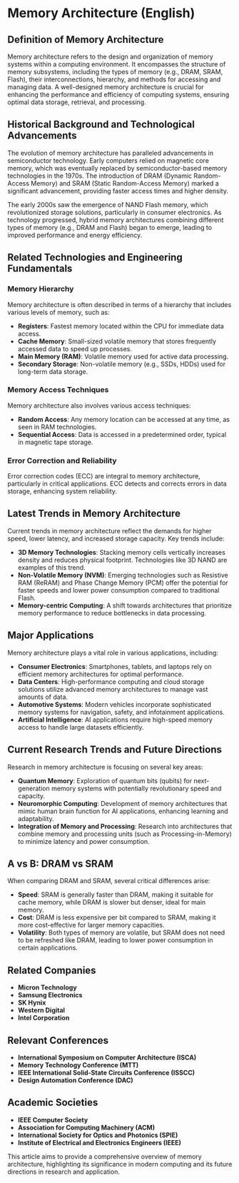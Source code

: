 # Memory Architecture (English)

## Definition of Memory Architecture

Memory architecture refers to the design and organization of memory systems within a computing environment. It encompasses the structure of memory subsystems, including the types of memory (e.g., DRAM, SRAM, Flash), their interconnections, hierarchy, and methods for accessing and managing data. A well-designed memory architecture is crucial for enhancing the performance and efficiency of computing systems, ensuring optimal data storage, retrieval, and processing.

## Historical Background and Technological Advancements

The evolution of memory architecture has paralleled advancements in semiconductor technology. Early computers relied on magnetic core memory, which was eventually replaced by semiconductor-based memory technologies in the 1970s. The introduction of DRAM (Dynamic Random-Access Memory) and SRAM (Static Random-Access Memory) marked a significant advancement, providing faster access times and higher density.

The early 2000s saw the emergence of NAND Flash memory, which revolutionized storage solutions, particularly in consumer electronics. As technology progressed, hybrid memory architectures combining different types of memory (e.g., DRAM and Flash) began to emerge, leading to improved performance and energy efficiency.

## Related Technologies and Engineering Fundamentals

### Memory Hierarchy

Memory architecture is often described in terms of a hierarchy that includes various levels of memory, such as:

- **Registers**: Fastest memory located within the CPU for immediate data access.
- **Cache Memory**: Small-sized volatile memory that stores frequently accessed data to speed up processes.
- **Main Memory (RAM)**: Volatile memory used for active data processing.
- **Secondary Storage**: Non-volatile memory (e.g., SSDs, HDDs) used for long-term data storage.

### Memory Access Techniques

Memory architecture also involves various access techniques:

- **Random Access**: Any memory location can be accessed at any time, as seen in RAM technologies.
- **Sequential Access**: Data is accessed in a predetermined order, typical in magnetic tape storage.

### Error Correction and Reliability

Error correction codes (ECC) are integral to memory architecture, particularly in critical applications. ECC detects and corrects errors in data storage, enhancing system reliability.

## Latest Trends in Memory Architecture

Current trends in memory architecture reflect the demands for higher speed, lower latency, and increased storage capacity. Key trends include:

- **3D Memory Technologies**: Stacking memory cells vertically increases density and reduces physical footprint. Technologies like 3D NAND are examples of this trend.
- **Non-Volatile Memory (NVM)**: Emerging technologies such as Resistive RAM (ReRAM) and Phase Change Memory (PCM) offer the potential for faster speeds and lower power consumption compared to traditional Flash.
- **Memory-centric Computing**: A shift towards architectures that prioritize memory performance to reduce bottlenecks in data processing.

## Major Applications

Memory architecture plays a vital role in various applications, including:

- **Consumer Electronics**: Smartphones, tablets, and laptops rely on efficient memory architectures for optimal performance.
- **Data Centers**: High-performance computing and cloud storage solutions utilize advanced memory architectures to manage vast amounts of data.
- **Automotive Systems**: Modern vehicles incorporate sophisticated memory systems for navigation, safety, and infotainment applications.
- **Artificial Intelligence**: AI applications require high-speed memory access to handle large datasets efficiently.

## Current Research Trends and Future Directions

Research in memory architecture is focusing on several key areas:

- **Quantum Memory**: Exploration of quantum bits (qubits) for next-generation memory systems with potentially revolutionary speed and capacity.
- **Neuromorphic Computing**: Development of memory architectures that mimic human brain function for AI applications, enhancing learning and adaptability.
- **Integration of Memory and Processing**: Research into architectures that combine memory and processing units (such as Processing-in-Memory) to minimize latency and power consumption.

## A vs B: DRAM vs SRAM

When comparing DRAM and SRAM, several critical differences arise:

- **Speed**: SRAM is generally faster than DRAM, making it suitable for cache memory, while DRAM is slower but denser, ideal for main memory.
- **Cost**: DRAM is less expensive per bit compared to SRAM, making it more cost-effective for larger memory capacities.
- **Volatility**: Both types of memory are volatile, but SRAM does not need to be refreshed like DRAM, leading to lower power consumption in certain applications.

## Related Companies

- **Micron Technology**
- **Samsung Electronics**
- **SK Hynix**
- **Western Digital**
- **Intel Corporation**

## Relevant Conferences

- **International Symposium on Computer Architecture (ISCA)**
- **Memory Technology Conference (MTT)**
- **IEEE International Solid-State Circuits Conference (ISSCC)**
- **Design Automation Conference (DAC)**

## Academic Societies

- **IEEE Computer Society**
- **Association for Computing Machinery (ACM)**
- **International Society for Optics and Photonics (SPIE)**
- **Institute of Electrical and Electronics Engineers (IEEE)**

This article aims to provide a comprehensive overview of memory architecture, highlighting its significance in modern computing and its future directions in research and application.